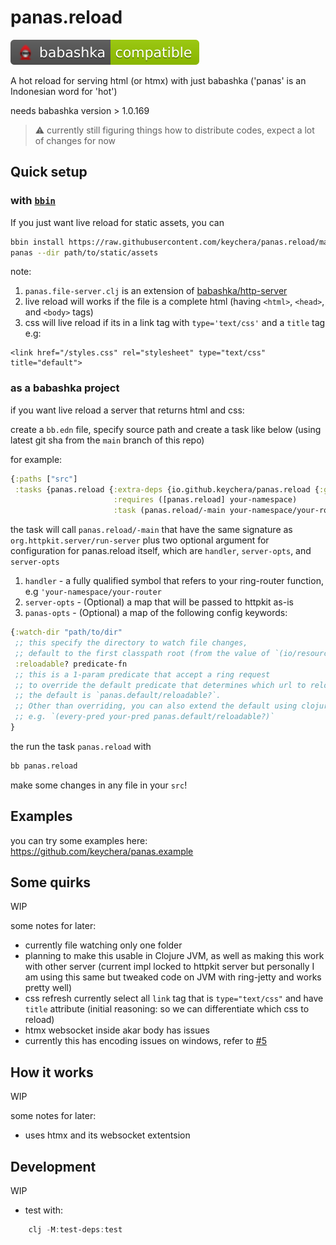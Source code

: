# panas.reload
[![bb compatible](https://raw.githubusercontent.com/babashka/babashka/master/logo/badge.svg)](https://babashka.org)

A hot reload for serving html (or htmx) with just babashka ('panas' is an Indonesian word for 'hot')

needs babashka version > 1.0.169

> ⚠️ currently still figuring things how to distribute codes, expect a lot of changes for now

## Quick setup

### with [`bbin`](https://github.com/babashka/bbin)

If you just want live reload for static assets, you can

```sh
bbin install https://raw.githubusercontent.com/keychera/panas.reload/main/bbin/panas.file-server.clj
panas --dir path/to/static/assets
```
note: 
1. `panas.file-server.clj` is an extension of [babashka/http-server](https://github.com/babashka/http-server)
2. live reload will works if the file is a complete html (having `<html>`, `<head>`, and `<body>` tags)
3. css will live reload if its in a link tag with `type='text/css'` and a `title` tag e.g: 
```
<link href="/styles.css" rel="stylesheet" type="text/css" title="default">
```

### as a babashka project

if you want live reload a server that returns html and css:

create a `bb.edn` file, specify source path and create a task like below (using latest git sha from the `main` branch of this repo)

for example:

```clojure
{:paths ["src"]
 :tasks {panas.reload {:extra-deps {io.github.keychera/panas.reload {:git/sha "<latest-main-sha>"}}
                       :requires ([panas.reload] your-namespace)
                       :task (panas.reload/-main your-namespace/your-router {:port 42042})}}}
```

the task will call `panas.reload/-main` that have the same signature as `org.httpkit.server/run-server` plus two optional argument for configuration for panas.reload itself, which are `handler`, `server-opts`, and `server-opts`

1. `handler` - a fully qualified symbol that refers to your ring-router function, e.g `'your-namespace/your-router`
2. `server-opts` - (Optional) a map that will be passed to httpkit as-is
3. `panas-opts` - (Optional) a map of the following config keywords:
```clojure
{:watch-dir "path/to/dir"
 ;; this specify the directory to watch file changes, 
 ;; default to the first classpath root (from the value of `(io/resource "")`)
 :reloadable? predicate-fn 
 ;; this is a 1-param predicate that accept a ring request
 ;; to override the default predicate that determines which url to reload, 
 ;; the default is `panas.default/reloadable?`.
 ;; Other than overriding, you can also extend the default using clojure built-in `every-pred` 
 ;; e.g. `(every-pred your-pred panas.default/reloadable?)`
}
``` 

the run the task `panas.reload` with

```sh
bb panas.reload
```

make some changes in any file in your `src`!

## Examples

you can try some examples here: https://github.com/keychera/panas.example

## Some quirks

WIP

some notes for later:
- currently file watching only one folder
- planning to make this usable in Clojure JVM, as well as making this work with other server (current impl locked to httpkit server but personally I am using this same but tweaked code on JVM with ring-jetty and works pretty well)
- css refresh currently select all `link` tag that is `type="text/css"` and have `title` attribute (initial reasoning: so we can differentiate which css to reload)
- htmx websocket inside akar body has issues
- currently this has encoding issues on windows, refer to [#5](https://github.com/keychera/panas.reload/issues/5)

## How it works

WIP

some notes for later:
- uses htmx and its websocket extentsion


## Development

WIP
- test with:
```powershell
    clj -M:test-deps:test
```

